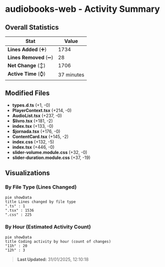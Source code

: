 # audiobooks-web - Activity Summary 

## Overall Statistics

| Stat                   | Value                                                             |
| ---------------------- | ----------------------------------------------------------------- |
| **Lines Added** (➕)   | 1734                                          |
| **Lines Removed** (➖) | 28                                        |
| **Net Change** (↕)    | 1706                |
| **Active Time** (⌚)   | 37 minutes |


## Modified Files
- **types.d.ts** (+1, -0)
- **PlayerContext.tsx** (+214, -0)
- **AudioList.tsx** (+237, -0)
- **$livro.tsx** (+181, -2)
- **index.tsx** (+133, -0)
- **$jornada.tsx** (+176, -0)
- **ContentCard.tsx** (+145, -2)
- **index.css** (+132, -5)
- **index.tsx** (+446, -0)
- **slider-volume.module.css** (+32, -0)
- **slider-duration.module.css** (+37, -19)

## Visualizations

### By File Type (Lines Changed)

```mermaid
pie showData
title Lines changed by file type
".ts" : 1
".tsx" : 1536
".css" : 225
```

### By Hour (Estimated Activity Count)

```mermaid
pie showData
title Coding activity by hour (count of changes)
"11h" : 20
"12h" : 3
```


> **Last Updated:** 31/01/2025, 12:10:18